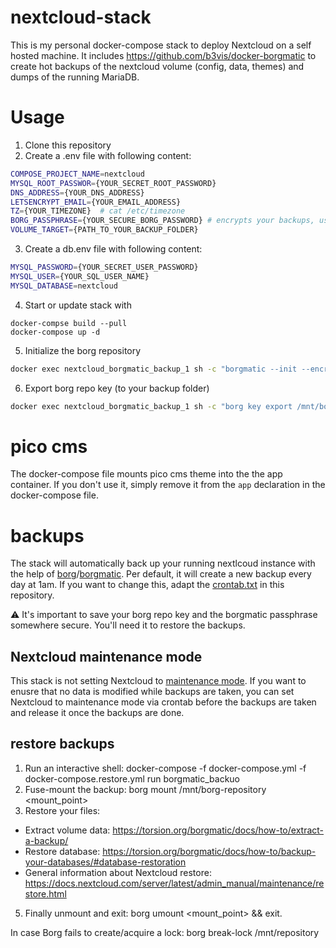 # nextcloud-stack
This is my personal docker-compose stack to deploy Nextcloud on a self hosted machine. It includes https://github.com/b3vis/docker-borgmatic to create hot backups of the nextcloud volume (config, data, themes) and dumps of the running MariaDB.
# Usage
1. Clone this repository
2. Create a .env file with following content:
```bash
COMPOSE_PROJECT_NAME=nextcloud
MYSQL_ROOT_PASSWOR={YOUR_SECRET_ROOT_PASSWORD}
DNS_ADDRESS={YOUR_DNS_ADDRESS}
LETSENCRYPT_EMAIL={YOUR_EMAIL_ADDRESS}
TZ={YOUR_TIMEZONE}  # cat /etc/timezone
BORG_PASSPHRASE={YOUR_SECURE_BORG_PASSWORD} # encrypts your backups, useful to upload the archive to services like AWS Glacier
VOLUME_TARGET={PATH_TO_YOUR_BACKUP_FOLDER}
```
3. Create a db.env file with following content:
```bash
MYSQL_PASSWORD={YOUR_SECRET_USER_PASSWORD}
MYSQL_USER={YOUR_SQL_USER_NAME}
MYSQL_DATABASE=nextcloud
```
4. Start or update stack with 
```
docker-compse build --pull
docker-compose up -d
```
5. Initialize the borg repository
```bash
docker exec nextcloud_borgmatic_backup_1 sh -c "borgmatic --init --encryption repokey-blake2"
```
6. Export borg repo key (to your backup folder)
```bash
docker exec nextcloud_borgmatic_backup_1 sh -c "borg key export /mnt/borg-repository /mnt/borg-repository/key-export.txt"
```
# pico cms
The docker-compose file mounts pico cms theme into the the app container. If you don't use it, simply remove it from the `app` declaration in the docker-compose file.

# backups
The stack will automatically back up your running nextlcoud instance with the help of [borg](https://borgbackup.readthedocs.io/en/stable/index.html)/[borgmatic](https://torsion.org/borgmatic/). Per default, it will create a new backup every day at 1am. If you want to change this, adapt the [crontab.txt](https://github.com/fezu54/nextcloud-stack/blob/main/backup/borgmatic.d/crontab.txt) in this repository.

⚠️ It's important to save your borg repo key and the borgmatic passphrase somewhere secure. You'll need it to restore the backups.
## Nextcloud maintenance mode
This stack is not setting Nextcloud to [maintenance mode](https://docs.nextcloud.com/server/latest/admin_manual/maintenance/backup.html#maintenance-mode). If you want to enusre that no data is modified while backups are taken, you can set Nextcloud to maintenance mode via crontab before the backups are taken and release it once the backups are done.
## restore backups
1. Run an interactive shell: docker-compose -f docker-compose.yml -f docker-compose.restore.yml run borgmatic_backuo
2. Fuse-mount the backup: borg mount /mnt/borg-repository <mount_point>
3. Restore your files:
* Extract volume data: https://torsion.org/borgmatic/docs/how-to/extract-a-backup/
* Restore database: https://torsion.org/borgmatic/docs/how-to/backup-your-databases/#database-restoration
* General information about Nextcloud restore: https://docs.nextcloud.com/server/latest/admin_manual/maintenance/restore.html
5. Finally unmount and exit: borg umount <mount_point> && exit.

In case Borg fails to create/acquire a lock: borg break-lock /mnt/repository
